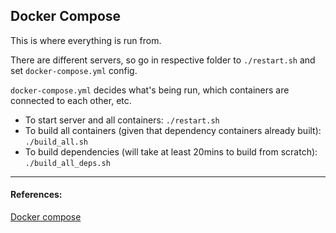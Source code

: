 ## Docker Compose

This is where everything is run from.  

There are different servers, so go in respective folder to `./restart.sh` and set `docker-compose.yml` config.

`docker-compose.yml` decides what's being run, which containers are connected to each other, etc.  

- To start server and all containers: `./restart.sh`
- To build all containers (given that dependency containers already built): `./build_all.sh`
- To build dependencies (will take at least 20mins to build from scratch): `./build_all_deps.sh`

---
#### References:
[Docker compose](https://docs.docker.com/compose/)